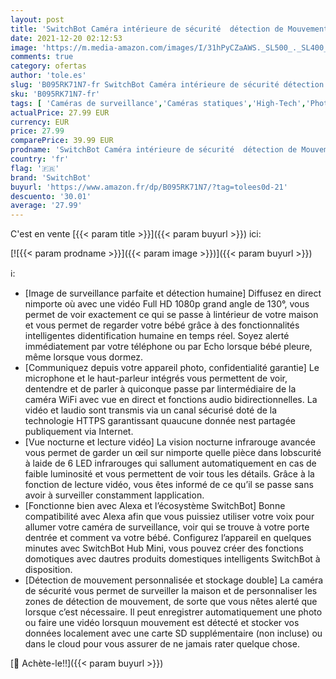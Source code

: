 ```yaml
---
layout: post
title: 'SwitchBot Caméra intérieure de sécurité  détection de Mouvement pour Baby  Animaux  WiFi 1080P  sécurité avec Vision Nocturne  Audio bidirectionnel  avec SwitchBot Hub Mini  Compatible avec Alexa'
date: 2021-12-20 02:12:53
image: 'https://m.media-amazon.com/images/I/31hPyCZaAWS._SL500_._SL400_.jpg'
comments: true
category: ofertas
author: 'tole.es'
slug: 'B095RK71N7-fr SwitchBot Caméra intérieure de sécurité détection de...'
sku: 'B095RK71N7-fr'
tags: [ 'Caméras de surveillance','Caméras statiques','High-Tech','Photo et caméscopes','switchbot', ]
actualPrice: 27.99 EUR
currency: EUR
price: 27.99
comparePrice: 39.99 EUR
prodname: 'SwitchBot Caméra intérieure de sécurité  détection de Mouvement pour Baby  Animaux  WiFi 1080P  sécurité avec Vision Nocturne  Audio bidirectionnel  avec SwitchBot Hub Mini  Compatible avec Alexa'
country: 'fr'
flag: '🇫🇷'
brand: 'SwitchBot'
buyurl: 'https://www.amazon.fr/dp/B095RK71N7/?tag=tolees0d-21'
descuento: '30.01'
average: '27.99'
---
```


C'est en vente [{{< param title >}}]({{< param buyurl >}}) ici:

[![{{< param prodname >}}]({{< param image >}})]({{< param buyurl >}})

ℹ️:

- [Image de surveillance parfaite et détection humaine] Diffusez en direct nimporte où avec une vidéo Full HD 1080p grand angle de 130°, vous permet de voir exactement ce qui se passe à lintérieur de votre maison et vous permet de regarder votre bébé grâce à des fonctionnalités intelligentes didentification humaine en temps réel. Soyez alerté immédiatement par votre téléphone ou par Echo lorsque bébé pleure, même lorsque vous dormez.
- [Communiquez depuis votre appareil photo, confidentialité garantie] Le microphone et le haut-parleur intégrés vous permettent de voir, dentendre et de parler à quiconque passe par lintermédiaire de la caméra WiFi avec vue en direct et fonctions audio bidirectionnelles. La vidéo et laudio sont transmis via un canal sécurisé doté de la technologie HTTPS garantissant quaucune donnée nest partagée publiquement via Internet.
- [Vue nocturne et lecture vidéo] La vision nocturne infrarouge avancée vous permet de garder un œil sur nimporte quelle pièce dans lobscurité à laide de 6 LED infrarouges qui sallument automatiquement en cas de faible luminosité et vous permettent de voir tous les détails. Grâce à la fonction de lecture vidéo, vous êtes informé de ce qu’il se passe sans avoir à surveiller constamment lapplication.
- [Fonctionne bien avec Alexa et l’écosystème SwitchBot] Bonne compatibilité avec Alexa afin que vous puissiez utiliser votre voix pour allumer votre caméra de surveillance, voir qui se trouve à votre porte dentrée et comment va votre bébé. Configurez l’appareil en quelques minutes avec SwitchBot Hub Mini, vous pouvez créer des fonctions domotiques avec dautres produits domestiques intelligents SwitchBot à disposition.
- [Détection de mouvement personnalisée et stockage double] La caméra de sécurité vous permet de surveiller la maison et de personnaliser les zones de détection de mouvement, de sorte que vous nêtes alerté que lorsque c’est nécessaire. Il peut enregistrer automatiquement une photo ou faire une vidéo lorsquun mouvement est détecté et stocker vos données localement avec une carte SD supplémentaire (non incluse) ou dans le cloud pour vous assurer de ne jamais rater quelque chose.

[🛒 Achète-le!!]({{< param buyurl >}})
